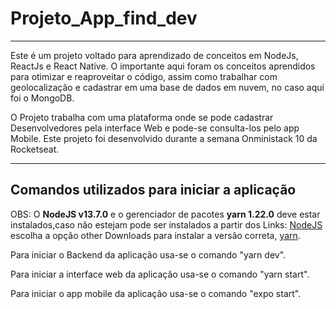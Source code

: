 # Projeto_App_find_dev
---

Este é um projeto voltado para aprendizado de conceitos em NodeJs, ReactJs e React Native. O importante aqui foram os conceitos aprendidos para otimizar e reaproveitar o código, assim como
trabalhar com geolocalização e cadastrar em uma base de dados em nuvem, no caso aqui foi o MongoDB.

O Projeto trabalha com uma plataforma onde se pode cadastrar Desenvolvedores pela interface Web
e pode-se consulta-los pelo app Mobile. Este projeto foi desenvolvido durante a semana Onministack 
10 da Rocketseat.

---
## Comandos utilizados para iniciar a aplicação ##

OBS: O **NodeJS v13.7.0** e o gerenciador de pacotes **yarn 1.22.0** deve estar instalados,caso não estejam pode ser instalados a partir dos Links: [NodeJS](https://nodejs.org/en/) escolha a opção other Downloads para instalar a versão correta, [yarn](https://yarnpkg.com/getting-started/install).

Para iniciar o Backend da aplicação usa-se o comando "yarn dev".

Para iniciar a interface web da aplicação usa-se o comando "yarn start".

Para iniciar o app mobile da aplicação usa-se o comando "expo start".


